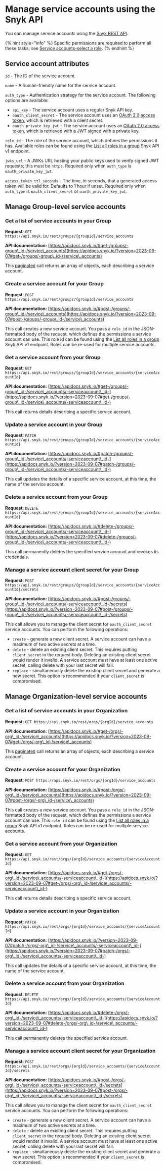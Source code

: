 # Manage service accounts using the Snyk API

You can manage service accounts using the [Snyk REST API](https://apidocs.snyk.io/#get-/groups/-group\_id-/service\_accounts).

{% hint style="info" %}
Specific permissions are required to perform all these tasks; see [Service accounts-select a role](./#select-a-role).
{% endhint %}

## Service account attributes

`id` - The ID of the service account.

`name` - A human-friendly name for the service account.

`auth_type` - Authentication strategy for the service account. The following options are available:

* `api_key` - The service account uses a regular Snyk API key.
* `oauth_client_secret` - The service account uses an [OAuth 2.0 access token](./#service-accounts-using-oauth-2.0), which is retrieved with a client secret.
* `oauth_private_key_jwt` - The service account uses an [OAuth 2.0 access token](./#service-accounts-using-oauth-2.0), which is retrieved with a JWT signed with a private key.

`role_id` - The role of the service account, which defines the permissions it has. Available roles can be found using the [List all roles in a group](https://snyk.docs.apiary.io/#reference/groups/list-all-roles-in-a-group/list-all-roles-in-a-group) Snyk API v1 endpoint.

`jwks_url` - A JWKs URL hosting your public keys used to verify signed JWT requests; this must be `https`. Required only when `auth_type` is `oauth_private_key_jwt`.

`access_token_ttl_seconds` - The time, in seconds, that a generated access token will be valid for. Defaults to 1 hour if unset. Required only when `auth_type` is `oauth_client_secret` or `oauth_private_key_jwt`.

## Manage Group-level service accounts

### Get a list of service accounts in your Group

**Request**: `GET https://api.snyk.io/rest/groups/{groupId}/service_accounts`

**API documentation:** [https://apidocs.snyk.io/#get-/groups/-group\_id-/service\_accounts](https://apidocs.snyk.io/?version=2023-09-07#get-/groups/-group\_id-/service\_accounts)

This [paginated](broken-reference) call returns an array of objects, each describing a service account.

### Create a service account for your Group

**Request**: `POST https://api.snyk.io/rest/groups/{groupId}/service_accounts`

**API documentation:** [https://apidocs.snyk.io/#post-/groups/-group\_id-/service\_accounts](https://apidocs.snyk.io/?version=2023-09-07#post-/groups/-group\_id-/service\_accounts)

This call creates a new service account. You pass a `role_id` in the JSON-formatted body of the request, which defines the permissions a service account can use. This role id can be found using the [List all roles in a group](https://snyk.docs.apiary.io/#reference/groups/list-all-roles-in-a-group/list-all-roles-in-a-group) Snyk API v1 endpoint. Roles can be re-used for multiple service accounts.

### Get a service account from your Group

**Request**: `GET https://api.snyk.io/rest/groups/{groupId}/service_accounts/{serviceAccountId}`

**API documentation:** [https://apidocs.snyk.io/#get-/groups/-group\_id-/service\_accounts/-serviceaccount\_id-](https://apidocs.snyk.io/?version=2023-09-07#get-/groups/-group\_id-/service\_accounts/-serviceaccount\_id-)

This call returns details describing a specific service account.

### Update a service account in your Group

**Request**: `PATCH https://api.snyk.io/rest/groups/{groupId}/service_accounts/{serviceAccountId}`

**API documentation:** [https://apidocs.snyk.io/#patch-/groups/-group\_id-/service\_accounts/-serviceaccount\_id-](https://apidocs.snyk.io/?version=2023-09-07#patch-/groups/-group\_id-/service\_accounts/-serviceaccount\_id-)

This call updates the details of a specific service account, at this time, the name of the service account.

### Delete a service account from your Group

**Request**: `DELETE https://api.snyk.io/rest/groups/{groupId}/service_accounts/{serviceAccountId}`

**API documentation:** [https://apidocs.snyk.io/#delete-/groups/-group\_id-/service\_accounts/-serviceaccount\_id-](https://apidocs.snyk.io/?version=2023-09-07#delete-/groups/-group\_id-/service\_accounts/-serviceaccount\_id-)

This call permanently deletes the specified service account and revokes its credentials.

### Manage a service account client secret for your Group

**Request**: `POST https://api.snyk.io/rest/groups/{groupId}/service_accounts/{serviceAccountId}/secrets`

**API documentation:** [https://apidocs.snyk.io/#post-/groups/-group\_id-/service\_accounts/-serviceaccount\_id-/secrets](https://apidocs.snyk.io/?version=2023-09-07#post-/groups/-group\_id-/service\_accounts/-serviceaccount\_id-/secrets)

This call allows you to manage the client secret for `oauth_client_secret` service accounts. You can perform the following operations:

* `create` - generate a new client secret. A service account can have a maximum of two active secrets at a time.
* `delete` - delete an existing client secret. This requires putting `client_secret` in the request body. Deleting an existing client secret would render it invalid. A service account must have at least one active secret; calling delete with your last secret will fail.
* `replace` - simultaneously delete the existing client secret and generate a new secret. This option is recommended if your `client_secret` is compromised.

## Manage Organization-level service accounts

### Get a list of service accounts in your Organization

**Request**: `GET https://api.snyk.io/rest/orgs/{orgId}/service_accounts`

**API documentation:** [https://apidocs.snyk.io/#get-/orgs/-org\_id-/service\_accounts](https://apidocs.snyk.io/?version=2023-09-07#get-/orgs/-org\_id-/service\_accounts)

This [paginated](broken-reference) call returns an array of objects, each describing a service account.

### Create a service account for your Organization

**Request**: `POST https://api.snyk.io/rest/orgs/{orgId}/service_accounts`

**API documentation:** [https://apidocs.snyk.io/#post-/orgs/-org\_id-/service\_accounts](https://apidocs.snyk.io/?version=2023-09-07#post-/orgs/-org\_id-/service\_accounts)

This call creates a new service account. You pass a `role_id` in the JSON-formatted body of the request, which defines the permissions a service account can use. This `role id` can be found using the [List all roles in a group](https://snyk.docs.apiary.io/#reference/groups/list-all-roles-in-a-group/list-all-roles-in-a-group) Snyk API v1 endpoint. Roles can be re-used for multiple service accounts.

### Get a service account from your Organization

**Request**: `GET https://api.snyk.io/rest/orgs/{orgId}/service_accounts/{serviceAccountId}`

**API documentation:** [https://apidocs.snyk.io/#get-/orgs/-org\_id-/service\_accounts/-serviceaccount\_id-](https://apidocs.snyk.io/?version=2023-09-07#get-/orgs/-org\_id-/service\_accounts/-serviceaccount\_id-)

This call returns details describing a specific service account.

### Update a service account in your Organization

**Request**: `PATCH https://api.snyk.io/rest/orgs/{orgId}/service_accounts/{serviceAccountId}`

**API documentation:** [https://apidocs.snyk.io/?version=2023-09-07#patch-/orgs/-org\_id-/service\_accounts/-serviceaccount\_id-](https://apidocs.snyk.io/?version=2023-09-07#patch-/orgs/-org\_id-/service\_accounts/-serviceaccount\_id-)

This call updates the details of a specific service account, at this time, the name of the service account.

### Delete a service account from your Organization

**Request**: `DELETE https://api.snyk.io/rest/orgs/{orgId}/service_accounts/{serviceAccountId}`

**API documentation:** [https://apidocs.snyk.io/#delete-/orgs/-org\_id-/service\_accounts/-serviceaccount\_id-](https://apidocs.snyk.io/?version=2023-09-07#delete-/orgs/-org\_id-/service\_accounts/-serviceaccount\_id-)

This call permanently deletes the specified service account.

### Manage a service account client secret for your Organization

**Request**: `POST https://api.snyk.io/rest/orgs/{orgId}/service_accounts/{serviceAccountId}/secrets`

**API documentation:** [https://apidocs.snyk.io/#post-/orgs/-org\_id-/service\_accounts/-serviceaccount\_id-/secrets](https://apidocs.snyk.io/?version=2023-09-07#post-/orgs/-org\_id-/service\_accounts/-serviceaccount\_id-/secrets)

This call allows you to manage the client secret for `oauth_client_secret` service accounts. You can perform the following operations:

* `create` - generate a new client secret. A service account can have a maximum of two active secrets at a time.
* `delete` - delete an existing client secret. This requires putting `client_secret` in the request body. Deleting an existing client secret would render it invalid. A service account must have at least one active secret; calling delete with your last secret will fail.
* `replace` - simultaneously delete the existing client secret and generate a new secret. This option is recommended if your `client_secret` is compromised.

